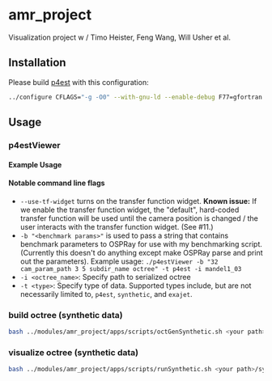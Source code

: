 # amr_project
Visualization project w / Timo Heister, Feng Wang, Will Usher et al.

## Installation
Please build [p4est](http://p4est.org/) with this configuration:
```bash
../configure CFLAGS="-g -O0" --with-gnu-ld --enable-debug F77=gfortran FC=gfortran --enable-mpi --enable-static=no --disable-memalign CPPFLAGS="-DSC_NOCOUNT_MALLOC -DSC_NOCOUNT_REFCOUNT -DSC_NOCOUNT_LOGINDENT"
```

## Usage
### p4estViewer 
#### Example Usage
#### Notable command line flags 
* `--use-tf-widget` turns on the transfer function widget. **Known issue:** If we enable the transfer function widget, the "default", hard-coded transfer function will be used until the camera position is changed / the user interacts with the transfer function widget. (See #11.)
* `-b "<benchmark params>"` is used to pass a string that contains benchmark parameters to OSPRay for use with my benchmarking script. (Currently this doesn't do anything except make OSPRay parse and print out the parameters). Example usage: `./p4estViewer -b "32 cam_param_path 3 5 subdir_name octree" -t p4est -i mandel1_03`
* `-i <octree_name>`: Specify path to serialized octree  
* `-t <type>`: Specify type of data. Supported types include, but are not necessarily limited to, `p4est`, `synthetic`, and `exajet`.

### build octree (synthetic data)
```bash
bash ../modules/amr_project/apps/scripts/octGenSynthetic.sh <your path>/sythetic
```

### visualize octree (synthetic data)
```bash
bash ../modules/amr_project/apps/scripts/runSynthetic.sh <your path>/sythetic
```
